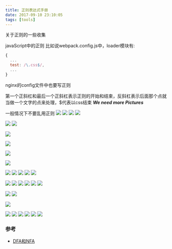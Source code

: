 ```yaml
---
title: 正则表达式手册
date: 2017-09-10 23:10:05
tags: [tools]
---
```


关于正则的一些收集


<!--more-->


javaScript中的正则
比如说webpack.config.js中，loader模块有:
```js
{
  ...
  test: /\.css$/,
  ...
}
```

nginx的config文件中也要写正则




第一个正斜杠和最后一个正斜杠表示正则的开始和结束，反斜杠表示后面那个点就当做一个文字的点来处理，$代表以css结束
***We need more Pictures***

一般情况下不要乱用正则
![](http://odzl05jxx.bkt.clouddn.com/image/jpg/bee-getting-the-pollen-wallpaper-538358eb5d5a3.jpg?imageView2/2/w/600)
![](http://odzl05jxx.bkt.clouddn.com/image/jpg/scenery151110067848.jpg?imageView2/2/w/600)
![](http://odzl05jxx.bkt.clouddn.com/image/jpg/scenery1511100718415.jpg?imageView2/2/w/600)
![](http://odzl05jxx.bkt.clouddn.com/image/jpg/fresh-sparkle-dew-drops-on-red-flower-wallpaper-53861cf580909.jpg?imageView2/2/w/600)



![](http://odzl05jxx.bkt.clouddn.com/image/jpg/1513521515888.jpg?imageView2/2/w/600)
![](http://odzl05jxx.bkt.clouddn.com/image/jpg/1513521557303.jpg?imageView2/2/w/600)

![](http://odzl05jxx.bkt.clouddn.com/image/jpg/1513521623756.jpg?imageView2/2/w/600)

![](http://odzl05jxx.bkt.clouddn.com/image/jpg/black-mountains.jpg?imageView2/2/w/600)



![](http://odzl05jxx.bkt.clouddn.com/image/jpg/scenery1511100729187.jpg?imageView2/2/w/600)





![](http://odzl05jxx.bkt.clouddn.com/image/jpg/scenery151110074347.jpg?imageView2/2/w/600)

![](http://odzl05jxx.bkt.clouddn.com/image/jpg/scenery1511100746620.jpg?imageView2/2/w/600)
![](http://odzl05jxx.bkt.clouddn.com/image/jpg/sceneryd15ddf2ba4fb7b5f4e51dfa6cb74cb70.jpg?imageView2/2/w/600)
![](http://odzl05jxx.bkt.clouddn.com/image/jpg/strawberry-festival.jpg?imageView2/2/w/600)
![](http://odzl05jxx.bkt.clouddn.com/image/jpg/food%20truck%20hotdog%20night%20city.jpg?imageView2/2/w/600)
![](http://odzl05jxx.bkt.clouddn.com/image/jpg/food%20salad%20instagram%20hunger%20city%20life.jpg?imageView2/2/w/600)




![](http://odzl05jxx.bkt.clouddn.com/image/jpg/1102533137-5.jpg?imageView2/2/w/600)
![](http://odzl05jxx.bkt.clouddn.com/image/jpg/1102533911-1.jpg?imageView2/2/w/600)
![](http://odzl05jxx.bkt.clouddn.com/image/jpg/20120103214255_nTsVt.jpg?imageView2/2/w/600)
![](http://odzl05jxx.bkt.clouddn.com/image/jpg/apic5964_sc115.com.jpg?imageView2/2/w/600)
![](http://odzl05jxx.bkt.clouddn.com/image/jpg/apic6283_sc115.com.jpg?imageView2/2/w/600)
![](http://odzl05jxx.bkt.clouddn.com/849c18412f8e7a0b18df09f6f87e6516.jpg?imageView2/2/w/600)

![](http://odzl05jxx.bkt.clouddn.com/pretty-orange-mushroom-wallpaper-5386b0c8c3459.jpg?imageView2/2/w/600)
![](http://odzl05jxx.bkt.clouddn.com/image/jpg/timg.jpg?imageView2/2/w/600)

![](http://odzl05jxx.bkt.clouddn.com/beautiful-dandelion-wallpaper-5384b7d0e8b09.jpg?imageView2/2/w/600)

![](http://odzl05jxx.bkt.clouddn.com/bullet-shots-over-the-flower-wallpaper-56ee6081c7f2b.jpg?imageView2/2/w/600)
![](http://odzl05jxx.bkt.clouddn.com/cotton-grass-whip-wallpaper-5383509d2bd13.jpg?imageView2/2/w/600)
![](http://odzl05jxx.bkt.clouddn.com/image/jpg/macro-of-yellow-narcisa-flower-wallpaper-53834d45b40a1.jpg?imageView2/2/w/600)
![](http://odzl05jxx.bkt.clouddn.com/image/jpg/nature-grass-wet-plants-high-resolution-wallpaper-573f2c6413708.jpg?imageView2/2/w/600)
![](http://odzl05jxx.bkt.clouddn.com/image/jpg/ripe-grapes-macro-wallpaper-1920x1080-538350f32e183.jpg?imageView2/2/w/600)
![](http://odzl05jxx.bkt.clouddn.com/image/jpg/yellow-autumn-leaves-wallpaper-537f1e4672a31.jpg?imageView2/2/w/600)

### 参考
- [DFA和NFA](http://www.importnew.com/26560.html)
